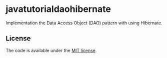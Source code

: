 # javatutorialdaohibernate

Implementation the Data Access Object (DAO) pattern with using Hibernate.

## License

The code is available under the [MIT license](LICENSE).
